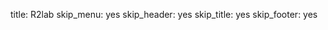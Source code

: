 title: R2lab
skip_menu: yes
skip_header: yes
skip_title: yes
skip_footer: yes

<div id="livemap_container"></div>

<style> @import url("/assets/r2lab/livemap.css"); </style>

<script type="module">
    import {livemap_options} from "/assets/r2lab/livemap.js";
    let ratio = 2/3;
    Object.assign(livemap_options, {
        ratio : ratio,
        // if we do set values from options in addition
        // to a ratio, the actual value is multiplied
        // by the ratio; here setting 6 means actually 4
        // (we need some space for the wall depth)
        margin_x : 6,
        margin_y : 6,
   });

</script>
